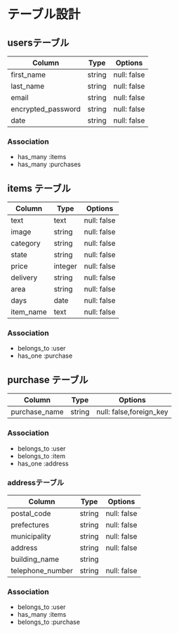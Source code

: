 # テーブル設計

## usersテーブル


| Column             | Type   | Options     |
| --------           | ------ | ----------- |
| first_name         | string | null: false |
| last_name          | string | null: false |
| email              | string | null: false |
| encrypted_password | string | null: false |
| date               | string | null: false |

### Association

- has_many :items
- has_many :purchases



## items テーブル

| Column    | Type       | Options       |
| ------    | ---------- | --------------|
| text      | text       | null: false  |
| image     | string     | null: false  |
| category  | string     | null: false  |
| state     | string     | null: false  |
| price     | integer    | null: false  |
| delivery  | string     | null: false  |
| area      | string     | null: false  |
| days      | date       | null: false  |
| item_name | text       | null: false  |

### Association

- belongs_to :user
- has_one :purchase

## purchase テーブル

| Column        | Type       | Options                         |
| -------       | ---------- | ------------------------------- |
| purchase_name | string     | null: false,foreign_key         |

### Association

- belongs_to :user
- belongs_to :item
- has_one :address

### addressテーブル
| Column            | Type       | Options                        |
| -------           | ---------- | ------------------------------ |
| postal_code       | string     | null: false                    |
| prefectures       | string     | null: false                    |
| municipality      | string     | null: false                    |
| address           | string     | null: false                    |
| building_name     | string     |                   
| telephone_number  | string     | null: false                    |

### Association

- belongs_to :user
- has_many :items
- belongs_to :purchase
